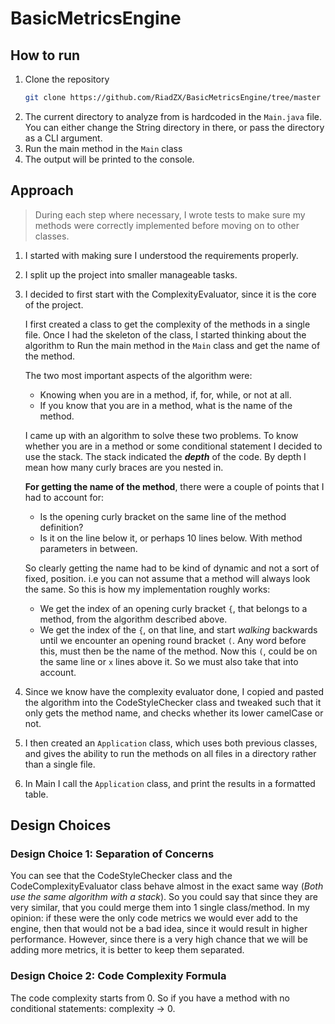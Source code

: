 # BasicMetricsEngine
## How to run
1. Clone the repository
    ```bash
    git clone https://github.com/RiadZX/BasicMetricsEngine/tree/master
    ```
2. The current directory to analyze from is hardcoded in the `Main.java` file. You can either change the String directory in there, or pass the directory as a CLI argument.
3. Run the main method in the `Main` class
4. The output will be printed to the console.

## Approach
> During each step where necessary, I wrote tests to make sure my methods were correctly implemented before moving on to other classes.
1. I started with making sure I understood the requirements properly.
2. I split up the project into smaller manageable tasks.
3. I decided to first start with the ComplexityEvaluator, since it is the core of the project.

    I first created a class to get the complexity of the methods in a single file. Once I had the skeleton of the class, I started thinking about the algorithm to  Run the main method in the `Main` class and get the name of the method. 

    The two most important aspects of the algorithm were:
    - Knowing when you are in a method, if, for, while, or not at all.
    - If you know that you are in a method, what is the name of the method.

    I came up with an algorithm to solve these two problems. To know whether you are in a method or some conditional statement I decided to use the stack. The stack indicated the **_depth_** of the code. By depth I mean how many curly braces are you nested in. 
    
    **For getting the name of the method**, there were a couple of points that I had to account for:
   - Is the opening curly bracket on the same line of the method definition?
   - Is it on the line below it, or perhaps 10 lines below. With method parameters in between.

    So clearly getting the name had to be kind of dynamic and not a sort of fixed, position. i.e you can not assume that a method will always look the same. So this is how my implementation roughly works:
   - We get the index of an opening curly bracket `{`, that belongs to a method, from the algorithm described above.
   - We get the index of the `{`, on that line, and start _walking_ backwards until we encounter an opening round bracket `(`. Any word before this, must then be the name of the method. Now this `(`, could be on the same line or `x` lines above it. So we must also take that into account.

4. Since we know have the complexity evaluator done, I copied and pasted the algorithm into the CodeStyleChecker class and tweaked such that it only gets the method name, and checks whether its lower camelCase or not.
5. I then created an ``Application`` class, which uses both previous classes, and gives the ability to run the methods on all files in a directory rather than a single file.
6. In Main I call the ``Application`` class, and print the results in a formatted table.

## Design Choices 
### Design Choice 1: Separation of Concerns
You can see that the CodeStyleChecker class and the CodeComplexityEvaluator class behave almost in the exact same way (*Both use the same algorithm with a stack*). So you could say that since they are very similar, that you could merge them into 1 single class/method. In my opinion: if these were the only code metrics we would ever add to the engine, then that would not be a bad idea, since it would result in higher performance. However, since there is a very high chance that we will be adding more metrics, it is better to keep them separated.
### Design Choice 2: Code Complexity Formula
The code complexity starts from 0. So if you have a method with no conditional statements: complexity -> 0.